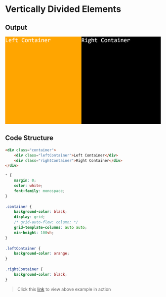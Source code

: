 # Vertically Divided Elements

## Output

![Sample Output](example/output.png)

## Code Structure

```html
<div class="container">
    <div class="leftContainer">Left Container</div>
    <div class="rightContainer">Right Container</div>
</div>
```

```css
* {
    margin: 0;
    color: white;
    font-family: monospace;
}

.container {
    background-color: black;
    display: grid;
    /* grid-auto-flow: column; */
    grid-template-columns: auto auto;
    min-height: 100vh;
}

.leftContainer {
    background-color: orange;
}

.rightContainer {
    background-color: black;
}
```

> Click this [link](example/index.html) to view above example in action
